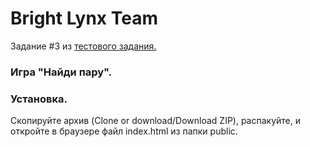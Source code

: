 # Bright Lynx Team
Задание #3 из [тестового задания.](https://docs.google.com/document/d/1bxBEi4MSpr-f6p7r8wuEWY8QIh4noh6V6Y8MTmMlEis)

### Игра "Найди пару".

### Установка.
Скопируйте архив (Clone or download/Download ZIP), распакуйте, и откройте в браузере файл index.html из папки public.
